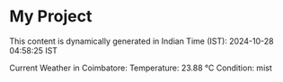 # My Project

This content is dynamically generated in Indian Time (IST): 2024-10-28 04:58:25 IST


Current Weather in Coimbatore:
Temperature: 23.88 °C
Condition: mist
